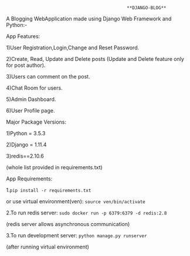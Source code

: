                                                   **DJANGO-BLOG**


A Blogging WebApplication made using Django Web Framework and Python:-

App Features:

1)User Registration,Login,Change and Reset Password.

2)Create, Read, Update and Delete posts (Update and Delete feature only for post author).

3)Users can comment on the post.

4)Chat Room for users.

5)Admin Dashboard.

6)User Profile page.


Major Package Versions:

1)Python = 3.5.3

2)Django = 1.11.4

3)redis==2.10.6 

(whole list provided in requirements.txt)


App Requirements:


1.`pip install -r requirements.txt`

or use virtual environment(ven):  `source ven/bin/activate`


2.To run redis server:  `sudo docker run -p 6379:6379 -d redis:2.8`

(redis server allows asynchronous communication)


3.To run development server: `python manage.py runserver`


(after running virtual environment)
